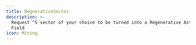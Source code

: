 ```yaml
---
title: RegnerativeSector
description: >-
  Request ^S sector of your choice to be turned into a Regenerative Asteroid
  Field
icon: Mining
---
```


